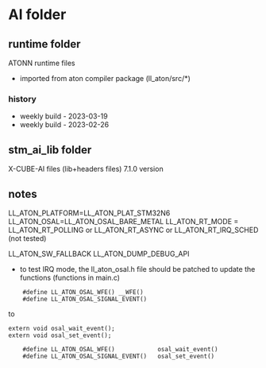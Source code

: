 # AI folder

## runtime folder

ATONN runtime files
- imported from aton compiler package (ll_aton/src/*)

### history

- weekly build - 2023-03-19
- weekly build - 2023-02-26


## stm_ai_lib folder

X-CUBE-AI files (lib+headers files)
7.1.0 version

## notes



LL_ATON_PLATFORM=LL_ATON_PLAT_STM32N6
LL_ATON_OSAL=LL_ATON_OSAL_BARE_METAL
LL_ATON_RT_MODE = LL_ATON_RT_POLLING   or LL_ATON_RT_ASYNC  or LL_ATON_RT_IRQ_SCHED (not tested)

LL_ATON_SW_FALLBACK
LL_ATON_DUMP_DEBUG_API

- to test IRQ mode, the ll_aton_osal.h file should be patched to update the functions (functions in main.c)

```
	#define LL_ATON_OSAL_WFE() __WFE()
	#define LL_ATON_OSAL_SIGNAL_EVENT()
```

to 

```
extern void osal_wait_event();
extern void osal_set_event();

	#define LL_ATON_OSAL_WFE()            osal_wait_event()
	#define LL_ATON_OSAL_SIGNAL_EVENT()   osal_set_event()
```
